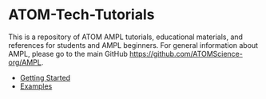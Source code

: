 # ATOM-Tech-Tutorials

This is a repository of ATOM AMPL tutorials, educational materials, and references for students and AMPL beginners.  For general information about AMPL, please go to the main GitHub https://github.com/ATOMScience-org/AMPL.

* [Getting Started](https://github.com/ATOMScience-org/AMPL#Getting-started)
* [Examples](https://github.com/ATOMScience-org/AMPL/tree/master/atomsci/ddm/examples/tutorials)
